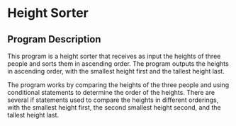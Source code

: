 # Height Sorter

## Program Description

This program is a height sorter that receives as input the heights of three people and sorts them in ascending order. The program outputs the heights in ascending order, with the smallest height first and the tallest height last.

The program works by comparing the heights of the three people and using conditional statements to determine the order of the heights. There are several if statements used to compare the heights in different orderings, with the smallest height first, the second smallest height second, and the tallest height last.